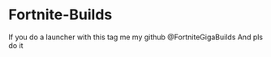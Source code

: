 # Fortnite-Builds
If you do a launcher with this tag me my github @FortniteGigaBuilds
And pls do it
